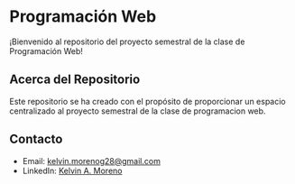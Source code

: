 # Programación Web

¡Bienvenido al repositorio del proyecto semestral de la clase de Programación Web!

## Acerca del Repositorio

Este repositorio se ha creado con el propósito de proporcionar un espacio centralizado al proyecto semestral de la clase de programacion web.

## Contacto
- Email: kelvin.morenog28@gmail.com
- LinkedIn: [Kelvin A. Moreno](#)

